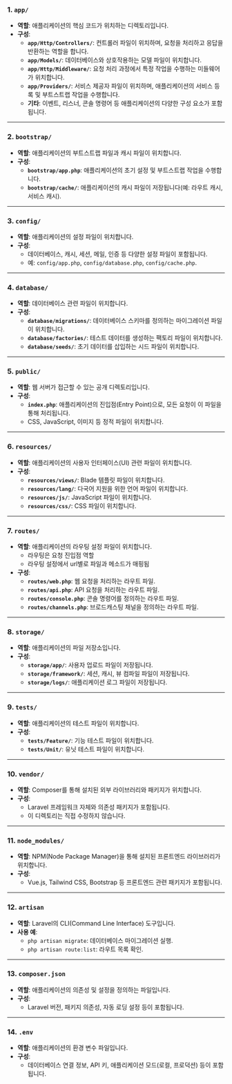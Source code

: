 
### 1. **`app/`**

- **역할**: 애플리케이션의 핵심 코드가 위치하는 디렉토리입니다.
- **구성**:
    - **`app/Http/Controllers/`**: 컨트롤러 파일이 위치하며, 요청을 처리하고 응답을 반환하는 역할을 합니다.
    - **`app/Models/`**: 데이터베이스와 상호작용하는 모델 파일이 위치합니다.
    - **`app/Http/Middleware/`**: 요청 처리 과정에서 특정 작업을 수행하는 미들웨어가 위치합니다.
    - **`app/Providers/`**: 서비스 제공자 파일이 위치하며, 애플리케이션의 서비스 등록 및 부트스트랩 작업을 수행합니다.
    - **기타**: 이벤트, 리스너, 콘솔 명령어 등 애플리케이션의 다양한 구성 요소가 포함됩니다.

---

### 2. **`bootstrap/`**

- **역할**: 애플리케이션의 부트스트랩 파일과 캐시 파일이 위치합니다.
- **구성**:
    - **`bootstrap/app.php`**: 애플리케이션의 초기 설정 및 부트스트랩 작업을 수행합니다.
    - **`bootstrap/cache/`**: 애플리케이션의 캐시 파일이 저장됩니다(예: 라우트 캐시, 서비스 캐시).

---

### 3. **`config/`**

- **역할**: 애플리케이션의 설정 파일이 위치합니다.
- **구성**:
    - 데이터베이스, 캐시, 세션, 메일, 인증 등 다양한 설정 파일이 포함됩니다.
    - 예: `config/app.php`, `config/database.php`, `config/cache.php`.

---

### 4. **`database/`**

- **역할**: 데이터베이스 관련 파일이 위치합니다.
- **구성**:
    - **`database/migrations/`**: 데이터베이스 스키마를 정의하는 마이그레이션 파일이 위치합니다.
    - **`database/factories/`**: 테스트 데이터를 생성하는 팩토리 파일이 위치합니다.
    - **`database/seeds/`**: 초기 데이터를 삽입하는 시드 파일이 위치합니다.

---

### 5. **`public/`**

- **역할**: 웹 서버가 접근할 수 있는 공개 디렉토리입니다.
- **구성**:
    - **`index.php`**: 애플리케이션의 진입점(Entry Point)으로, 모든 요청이 이 파일을 통해 처리됩니다.
    - CSS, JavaScript, 이미지 등 정적 파일이 위치합니다.

---

### 6. **`resources/`**

- **역할**: 애플리케이션의 사용자 인터페이스(UI) 관련 파일이 위치합니다.
- **구성**:
    - **`resources/views/`**: Blade 템플릿 파일이 위치합니다.
    - **`resources/lang/`**: 다국어 지원을 위한 언어 파일이 위치합니다.
    - **`resources/js/`**: JavaScript 파일이 위치합니다.
    - **`resources/css/`**: CSS 파일이 위치합니다.

---

### 7. **`routes/`**

- **역할**: 애플리케이션의 라우팅 설정 파일이 위치합니다.
	- 라우팅은 요청 진입점 역할
	- 라우팅 설정에서 url별로 파일과 메소드가 매핑됨
- **구성**:
    - **`routes/web.php`**: 웹 요청을 처리하는 라우트 파일.
    - **`routes/api.php`**: API 요청을 처리하는 라우트 파일.
    - **`routes/console.php`**: 콘솔 명령어를 정의하는 라우트 파일.
    - **`routes/channels.php`**: 브로드캐스팅 채널을 정의하는 라우트 파일.

---

### 8. **`storage/`**

- **역할**: 애플리케이션의 파일 저장소입니다.
- **구성**:
    - **`storage/app/`**: 사용자 업로드 파일이 저장됩니다.
    - **`storage/framework/`**: 세션, 캐시, 뷰 컴파일 파일이 저장됩니다.
    - **`storage/logs/`**: 애플리케이션 로그 파일이 저장됩니다.

---

### 9. **`tests/`**

- **역할**: 애플리케이션의 테스트 파일이 위치합니다.
- **구성**:
    - **`tests/Feature/`**: 기능 테스트 파일이 위치합니다.
    - **`tests/Unit/`**: 유닛 테스트 파일이 위치합니다.

---

### 10. **`vendor/`**

- **역할**: Composer를 통해 설치된 외부 라이브러리와 패키지가 위치합니다.
- **구성**:
    - Laravel 프레임워크 자체와 의존성 패키지가 포함됩니다.
    - 이 디렉토리는 직접 수정하지 않습니다.

---

### 11. **`node_modules/`**

- **역할**: NPM(Node Package Manager)을 통해 설치된 프론트엔드 라이브러리가 위치합니다.
- **구성**:
    - Vue.js, Tailwind CSS, Bootstrap 등 프론트엔드 관련 패키지가 포함됩니다.

---

### 12. **`artisan`**

- **역할**: Laravel의 CLI(Command Line Interface) 도구입니다.
- **사용 예**:
    - `php artisan migrate`: 데이터베이스 마이그레이션 실행.
    - `php artisan route:list`: 라우트 목록 확인.

---

### 13. **`composer.json`**

- **역할**: 애플리케이션의 의존성 및 설정을 정의하는 파일입니다.
- **구성**:
    - Laravel 버전, 패키지 의존성, 자동 로딩 설정 등이 포함됩니다.

---

### 14. **`.env`**

- **역할**: 애플리케이션의 환경 변수 파일입니다.
- **구성**:
    - 데이터베이스 연결 정보, API 키, 애플리케이션 모드(로컬, 프로덕션) 등이 포함됩니다.